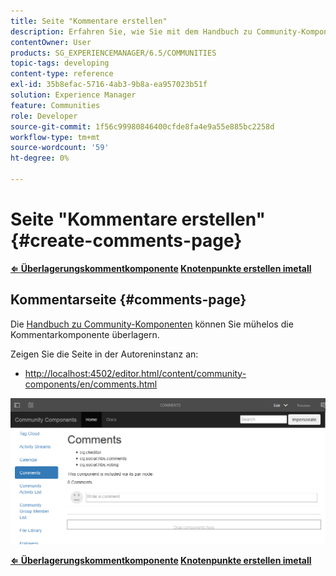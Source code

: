 ```yaml
---
title: Seite "Kommentare erstellen"
description: Erfahren Sie, wie Sie mit dem Handbuch zu Community-Komponenten mühelos über die Kommentarkomponente navigieren können.
contentOwner: User
products: SG_EXPERIENCEMANAGER/6.5/COMMUNITIES
topic-tags: developing
content-type: reference
exl-id: 35b8efac-5716-4ab3-9b8a-ea957023b51f
solution: Experience Manager
feature: Communities
role: Developer
source-git-commit: 1f56c99980846400cfde8fa4e9a55e885bc2258d
workflow-type: tm+mt
source-wordcount: '59'
ht-degree: 0%

---
```


# Seite &quot;Kommentare erstellen&quot; {#create-comments-page}

**[⇐ Überlagerungskommentkomponente](overlay-comments.md) [Knotenpunkte erstellen imetall](overlay-create-nodes.md)**

## Kommentarseite {#comments-page}

Die [Handbuch zu Community-Komponenten](components-guide.md) können Sie mühelos die Kommentarkomponente überlagern.

Zeigen Sie die Seite in der Autoreninstanz an:

* [http://localhost:4502/editor.html/content/community-components/en/comments.html](http://localhost:4502/editor.html/content/community-components/en/comments.html)

![Kommentare](assets/comments.png)

**[⇐ Überlagerungskommentkomponente](overlay-comments.md) [Knotenpunkte erstellen imetall](overlay-create-nodes.md)**
